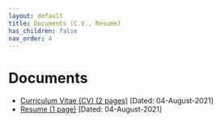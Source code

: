 ```yaml
---
layout: default
title: Documents (C.V., Resume)
has_children: false
nav_order: 4
---
```

# Documents  

* [Curriculum Vitae (CV) (2 pages)](/assets/documents/Mudit_CV_4Aug2021.pdf) [Dated: 04-August-2021]
* [Resume (1 page)](/assets/documents/Mudit_Resume_4Aug2021.pdf) [Dated: 04-August-2021]